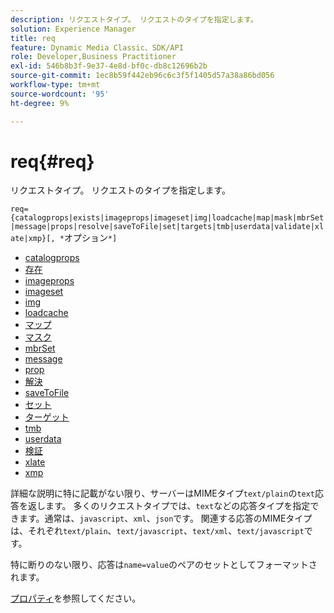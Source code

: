 ```yaml
---
description: リクエストタイプ。 リクエストのタイプを指定します。
solution: Experience Manager
title: req
feature: Dynamic Media Classic、SDK/API
role: Developer,Business Practitioner
exl-id: 546b8b3f-9e37-4e8d-bf0c-db8c12696b2b
source-git-commit: 1ec8b59f442eb96c6c3f5f1405d57a38a86bd056
workflow-type: tm+mt
source-wordcount: '95'
ht-degree: 9%

---
```


# req{#req}

リクエストタイプ。 リクエストのタイプを指定します。

`req={catalogprops|exists|imageprops|imageset|img|loadcache|map|mask|mbrSet|message|props|resolve|saveToFile|set|targets|tmb|userdata|validate|xlate|xmp}[, *`オプション`*]`

* [catalogprops](r-catalogprops.md)
* [存在](r-exists.md)
* [imageprops](r-imageprops.md)
* [imageset](r-imageset-req.md)
* [img](r-img.md)
* [loadcache](r-loadcache.md)
* [マップ](r-map-req.md)
* [マスク](r-mask-req.md)
* [mbrSet](r-mbrset.md)
* [message](r-message.md)
* [prop](r-props.md)
* [解決](r-resolve.md)
* [saveToFile](r-savetofile.md)
* [セット](r-set.md)
* [ターゲット](r-targets.md)
* [tmb](r-tmb.md)
* [userdata](r-userdata.md)
* [検証](r-is-http-validate.md)
* [xlate](r-xlate.md)
* [xmp](r-xmp.md)

詳細な説明に特に記載がない限り、サーバーはMIMEタイプ`text/plain`の`text`応答を返します。 多くのリクエストタイプでは、`text`などの応答タイプを指定できます。通常は、`javascript`、`xml`、`json`です。 関連する応答のMIMEタイプは、それぞれ`text/plain`、`text/javascript`、`text/xml`、`text/javascript`です。

特に断りのない限り、応答は`name=value`のペアのセットとしてフォーマットされます。

[プロパティ](../../../../../../is-api/http-ref/image-serving-api-ref/c-http-protocol-reference/c-response-data/c-properties/c-properties.md#concept-49c609fd6de942cab422ee412353c9d9)を参照してください。
